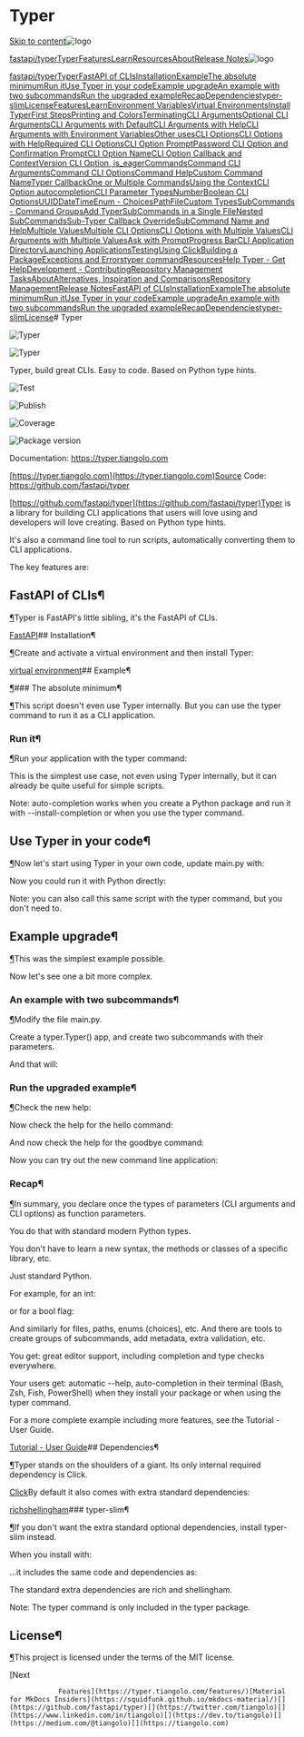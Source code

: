 # Typer

[Skip to content](https://typer.tiangolo.com/#fastapi-of-clis)[](https://typer.tiangolo.com/)![logo](https://typer.tiangolo.com/img/icon.svg)

[](javascript:void(0))[fastapi/typer](https://github.com/fastapi/typer)[Typer](https://typer.tiangolo.com/)[Features](https://typer.tiangolo.com/features/)[Learn](https://typer.tiangolo.com/tutorial/)[Resources](https://typer.tiangolo.com/resources/)[About](https://typer.tiangolo.com/about/)[Release Notes](https://typer.tiangolo.com/release-notes/)[](https://typer.tiangolo.com/)![logo](https://typer.tiangolo.com/img/icon.svg)

[fastapi/typer](https://github.com/fastapi/typer)[Typer](https://typer.tiangolo.com/)[FastAPI of CLIs](https://typer.tiangolo.com/#fastapi-of-clis)[Installation](https://typer.tiangolo.com/#installation)[Example](https://typer.tiangolo.com/#example)[The absolute minimum](https://typer.tiangolo.com/#the-absolute-minimum)[Run it](https://typer.tiangolo.com/#run-it)[Use Typer in your code](https://typer.tiangolo.com/#use-typer-in-your-code)[Example upgrade](https://typer.tiangolo.com/#example-upgrade)[An example with two subcommands](https://typer.tiangolo.com/#an-example-with-two-subcommands)[Run the upgraded example](https://typer.tiangolo.com/#run-the-upgraded-example)[Recap](https://typer.tiangolo.com/#recap)[Dependencies](https://typer.tiangolo.com/#dependencies)[typer-slim](https://typer.tiangolo.com/#typer-slim)[License](https://typer.tiangolo.com/#license)[Features](https://typer.tiangolo.com/features/)[Learn](https://typer.tiangolo.com/tutorial/)[Environment Variables](https://typer.tiangolo.com/environment-variables/)[Virtual Environments](https://typer.tiangolo.com/virtual-environments/)[Install Typer](https://typer.tiangolo.com/tutorial/install/)[First Steps](https://typer.tiangolo.com/tutorial/first-steps/)[Printing and Colors](https://typer.tiangolo.com/tutorial/printing/)[Terminating](https://typer.tiangolo.com/tutorial/terminating/)[CLI Arguments](https://typer.tiangolo.com/tutorial/arguments/)[Optional CLI Arguments](https://typer.tiangolo.com/tutorial/arguments/optional/)[CLI Arguments with Default](https://typer.tiangolo.com/tutorial/arguments/default/)[CLI Arguments with Help](https://typer.tiangolo.com/tutorial/arguments/help/)[CLI Arguments with Environment Variables](https://typer.tiangolo.com/tutorial/arguments/envvar/)[Other uses](https://typer.tiangolo.com/tutorial/arguments/other-uses/)[CLI Options](https://typer.tiangolo.com/tutorial/options/)[CLI Options with Help](https://typer.tiangolo.com/tutorial/options/help/)[Required CLI Options](https://typer.tiangolo.com/tutorial/options/required/)[CLI Option Prompt](https://typer.tiangolo.com/tutorial/options/prompt/)[Password CLI Option and Confirmation Prompt](https://typer.tiangolo.com/tutorial/options/password/)[CLI Option Name](https://typer.tiangolo.com/tutorial/options/name/)[CLI Option Callback and Context](https://typer.tiangolo.com/tutorial/options/callback-and-context/)[Version CLI Option, is_eager](https://typer.tiangolo.com/tutorial/options/version/)[Commands](https://typer.tiangolo.com/tutorial/commands/)[Command CLI Arguments](https://typer.tiangolo.com/tutorial/commands/arguments/)[Command CLI Options](https://typer.tiangolo.com/tutorial/commands/options/)[Command Help](https://typer.tiangolo.com/tutorial/commands/help/)[Custom Command Name](https://typer.tiangolo.com/tutorial/commands/name/)[Typer Callback](https://typer.tiangolo.com/tutorial/commands/callback/)[One or Multiple Commands](https://typer.tiangolo.com/tutorial/commands/one-or-multiple/)[Using the Context](https://typer.tiangolo.com/tutorial/commands/context/)[CLI Option autocompletion](https://typer.tiangolo.com/tutorial/options-autocompletion/)[CLI Parameter Types](https://typer.tiangolo.com/tutorial/parameter-types/)[Number](https://typer.tiangolo.com/tutorial/parameter-types/number/)[Boolean CLI Options](https://typer.tiangolo.com/tutorial/parameter-types/bool/)[UUID](https://typer.tiangolo.com/tutorial/parameter-types/uuid/)[DateTime](https://typer.tiangolo.com/tutorial/parameter-types/datetime/)[Enum - Choices](https://typer.tiangolo.com/tutorial/parameter-types/enum/)[Path](https://typer.tiangolo.com/tutorial/parameter-types/path/)[File](https://typer.tiangolo.com/tutorial/parameter-types/file/)[Custom Types](https://typer.tiangolo.com/tutorial/parameter-types/custom-types/)[SubCommands - Command Groups](https://typer.tiangolo.com/tutorial/subcommands/)[Add Typer](https://typer.tiangolo.com/tutorial/subcommands/add-typer/)[SubCommands in a Single File](https://typer.tiangolo.com/tutorial/subcommands/single-file/)[Nested SubCommands](https://typer.tiangolo.com/tutorial/subcommands/nested-subcommands/)[Sub-Typer Callback Override](https://typer.tiangolo.com/tutorial/subcommands/callback-override/)[SubCommand Name and Help](https://typer.tiangolo.com/tutorial/subcommands/name-and-help/)[Multiple Values](https://typer.tiangolo.com/tutorial/multiple-values/)[Multiple CLI Options](https://typer.tiangolo.com/tutorial/multiple-values/multiple-options/)[CLI Options with Multiple Values](https://typer.tiangolo.com/tutorial/multiple-values/options-with-multiple-values/)[CLI Arguments with Multiple Values](https://typer.tiangolo.com/tutorial/multiple-values/arguments-with-multiple-values/)[Ask with Prompt](https://typer.tiangolo.com/tutorial/prompt/)[Progress Bar](https://typer.tiangolo.com/tutorial/progressbar/)[CLI Application Directory](https://typer.tiangolo.com/tutorial/app-dir/)[Launching Applications](https://typer.tiangolo.com/tutorial/launch/)[Testing](https://typer.tiangolo.com/tutorial/testing/)[Using Click](https://typer.tiangolo.com/tutorial/using-click/)[Building a Package](https://typer.tiangolo.com/tutorial/package/)[Exceptions and Errors](https://typer.tiangolo.com/tutorial/exceptions/)[typer command](https://typer.tiangolo.com/tutorial/typer-command/)[Resources](https://typer.tiangolo.com/resources/)[Help Typer - Get Help](https://typer.tiangolo.com/help-typer/)[Development - Contributing](https://typer.tiangolo.com/contributing/)[Repository Management Tasks](https://typer.tiangolo.com/management-tasks/)[About](https://typer.tiangolo.com/about/)[Alternatives, Inspiration and Comparisons](https://typer.tiangolo.com/alternatives/)[Repository Management](https://typer.tiangolo.com/management/)[Release Notes](https://typer.tiangolo.com/release-notes/)[FastAPI of CLIs](https://typer.tiangolo.com/#fastapi-of-clis)[Installation](https://typer.tiangolo.com/#installation)[Example](https://typer.tiangolo.com/#example)[The absolute minimum](https://typer.tiangolo.com/#the-absolute-minimum)[Run it](https://typer.tiangolo.com/#run-it)[Use Typer in your code](https://typer.tiangolo.com/#use-typer-in-your-code)[Example upgrade](https://typer.tiangolo.com/#example-upgrade)[An example with two subcommands](https://typer.tiangolo.com/#an-example-with-two-subcommands)[Run the upgraded example](https://typer.tiangolo.com/#run-the-upgraded-example)[Recap](https://typer.tiangolo.com/#recap)[Dependencies](https://typer.tiangolo.com/#dependencies)[typer-slim](https://typer.tiangolo.com/#typer-slim)[License](https://typer.tiangolo.com/#license)# Typer



[](https://typer.tiangolo.com)![Typer](https://typer.tiangolo.com/img/logo-margin/logo-margin-vector.svg#only-light)

[](https://typer.tiangolo.com)![Typer](https://typer.tiangolo.com/img/logo-margin/logo-margin-white-vector.svg#only-dark)

Typer, build great CLIs. Easy to code. Based on Python type hints.



[](https://github.com/fastapi/typer/actions?query=workflow%3ATest)![Test](https://github.com/fastapi/typer/workflows/Test/badge.svg)

[](https://github.com/fastapi/typer/actions?query=workflow%3APublish)![Publish](https://github.com/fastapi/typer/workflows/Publish/badge.svg)

[](https://coverage-badge.samuelcolvin.workers.dev/redirect/fastapi/typer)![Coverage](https://coverage-badge.samuelcolvin.workers.dev/fastapi/typer.svg)

[](https://pypi.org/project/typer)![Package version](https://img.shields.io/pypi/v/typer?color=%2334D058&label=pypi%20package)

Documentation: https://typer.tiangolo.com

[https://typer.tiangolo.com](https://typer.tiangolo.com)Source Code: https://github.com/fastapi/typer

[https://github.com/fastapi/typer](https://github.com/fastapi/typer)Typer is a library for building CLI applications that users will love using and developers will love creating. Based on Python type hints.

It's also a command line tool to run scripts, automatically converting them to CLI applications.

The key features are:

## FastAPI of CLIs¶

[¶](https://typer.tiangolo.com/#fastapi-of-clis)Typer is FastAPI's little sibling, it's the FastAPI of CLIs.

[FastAPI](https://fastapi.tiangolo.com)## Installation¶

[¶](https://typer.tiangolo.com/#installation)Create and activate a virtual environment and then install Typer:

[virtual environment](https://typer.tiangolo.com/virtual-environments/)## Example¶

[¶](https://typer.tiangolo.com/#example)### The absolute minimum¶

[¶](https://typer.tiangolo.com/#the-absolute-minimum)This script doesn't even use Typer internally. But you can use the typer command to run it as a CLI application.

### Run it¶

[¶](https://typer.tiangolo.com/#run-it)Run your application with the typer command:

This is the simplest use case, not even using Typer internally, but it can already be quite useful for simple scripts.

Note: auto-completion works when you create a Python package and run it with --install-completion or when you use the typer command.

## Use Typer in your code¶

[¶](https://typer.tiangolo.com/#use-typer-in-your-code)Now let's start using Typer in your own code, update main.py with:

Now you could run it with Python directly:

Note: you can also call this same script with the typer command, but you don't need to.

## Example upgrade¶

[¶](https://typer.tiangolo.com/#example-upgrade)This was the simplest example possible.

Now let's see one a bit more complex.

### An example with two subcommands¶

[¶](https://typer.tiangolo.com/#an-example-with-two-subcommands)Modify the file main.py.

Create a typer.Typer() app, and create two subcommands with their parameters.

And that will:

### Run the upgraded example¶

[¶](https://typer.tiangolo.com/#run-the-upgraded-example)Check the new help:

Now check the help for the hello command:

And now check the help for the goodbye command:

Now you can try out the new command line application:

### Recap¶

[¶](https://typer.tiangolo.com/#recap)In summary, you declare once the types of parameters (CLI arguments and CLI options) as function parameters.

You do that with standard modern Python types.

You don't have to learn a new syntax, the methods or classes of a specific library, etc.

Just standard Python.

For example, for an int:

or for a bool flag:

And similarly for files, paths, enums (choices), etc. And there are tools to create groups of subcommands, add metadata, extra validation, etc.

You get: great editor support, including completion and type checks everywhere.

Your users get: automatic --help, auto-completion in their terminal (Bash, Zsh, Fish, PowerShell) when they install your package or when using the typer command.

For a more complete example including more features, see the Tutorial - User Guide.

[Tutorial - User Guide](https://typer.tiangolo.com/tutorial/)## Dependencies¶

[¶](https://typer.tiangolo.com/#dependencies)Typer stands on the shoulders of a giant. Its only internal required dependency is Click.

[Click](https://click.palletsprojects.com/)By default it also comes with extra standard dependencies:

[rich](https://rich.readthedocs.io/en/stable/index.html)[shellingham](https://github.com/sarugaku/shellingham)### typer-slim¶

[¶](https://typer.tiangolo.com/#typer-slim)If you don't want the extra standard optional dependencies, install typer-slim instead.

When you install with:

...it includes the same code and dependencies as:

The standard extra dependencies are rich and shellingham.

Note: The typer command is only included in the typer package.

## License¶

[¶](https://typer.tiangolo.com/#license)This project is licensed under the terms of the MIT license.

[Next
              

                Features](https://typer.tiangolo.com/features/)[Material for MkDocs Insiders](https://squidfunk.github.io/mkdocs-material/)[](https://github.com/fastapi/typer)[](https://twitter.com/tiangolo)[](https://www.linkedin.com/in/tiangolo)[](https://dev.to/tiangolo)[](https://medium.com/@tiangolo)[](https://tiangolo.com)